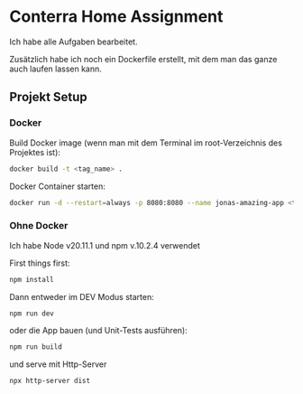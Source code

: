 # Conterra Home Assignment

Ich habe alle Aufgaben bearbeitet.

Zusätzlich habe ich noch ein Dockerfile erstellt, mit dem man das ganze auch laufen lassen kann.

## Projekt Setup

### Docker

Build Docker image (wenn man mit dem Terminal im root-Verzeichnis des Projektes ist):

```sh
docker build -t <tag_name> .
```

Docker Container starten:

```sh
docker run -d --restart=always -p 8080:8080 --name jonas-amazing-app <tag_name>
```

### Ohne Docker

Ich habe Node v20.11.1 und npm v.10.2.4 verwendet

First things first:

```sh
npm install
```

Dann entweder im DEV Modus starten:

```sh
npm run dev
```

oder die App bauen (und Unit-Tests ausführen):

```sh
npm run build
```

und serve mit Http-Server

```sh
npx http-server dist
```